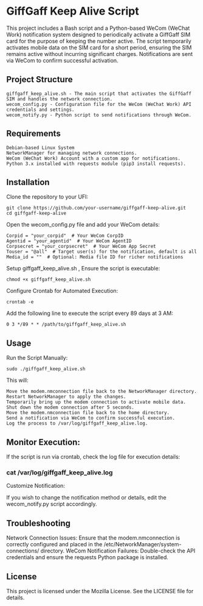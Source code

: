 # GiffGaff Keep Alive Script

This project includes a Bash script and a Python-based WeCom (WeChat Work) notification system designed to periodically activate a GiffGaff SIM card for the purpose of keeping the number active. The script temporarily activates mobile data on the SIM card for a short period, ensuring the SIM remains active without incurring significant charges. Notifications are sent via WeCom to confirm successful activation.

## Project Structure

    giffgaff_keep_alive.sh - The main script that activates the GiffGaff SIM and handles the network connection.
    wecom_config.py - Configuration file for the WeCom (WeChat Work) API credentials and settings.
    wecom_notify.py - Python script to send notifications through WeCom.

## Requirements

    Debian-based Linux System
    NetworkManager for managing network connections.
    WeCom (WeChat Work) Account with a custom app for notifications.
    Python 3.x installed with requests module (pip3 install requests).

## Installation

Clone the repository to your UFI:

    git clone https://github.com/your-username/giffgaff-keep-alive.git
    cd giffgaff-keep-alive

Open the wecom_config.py file and add your WeCom details:

    Corpid = "your_corpid"  # Your WeCom CorpID
    Agentid = "your_agentid"  # Your WeCom AgentID
    Corpsecret = "your_corpsecret"  # Your WeCom App Secret
    Touser = "@all"  # Target user(s) for the notification, default is all
    Media_id = ""  # Optional: Media file ID for richer notifications

Setup giffgaff_keep_alive.sh , Ensure the script is executable:

    chmod +x giffgaff_keep_alive.sh

Configure Crontab for Automated Execution:

    crontab -e

Add the following line to execute the script every 89 days at 3 AM:

    0 3 */89 * * /path/to/giffgaff_keep_alive.sh

## Usage

Run the Script Manually:

    sudo ./giffgaff_keep_alive.sh

This will:

    Move the modem.nmconnection file back to the NetworkManager directory.
    Restart NetworkManager to apply the changes.
    Temporarily bring up the modem connection to activate mobile data.
    Shut down the modem connection after 5 seconds.
    Move the modem.nmconnection file back to the home directory.
    Send a notification via WeCom to confirm successful execution.
    Log the process to /var/log/giffgaff_keep_alive.log.

## Monitor Execution:

If the script is run via crontab, check the log file for execution details:

### cat /var/log/giffgaff_keep_alive.log

  Customize Notification:

  If you wish to change the notification method or details, edit the wecom_notify.py script accordingly.

## Troubleshooting

  Network Connection Issues: Ensure that the modem.nmconnection is correctly configured and placed in the /etc/NetworkManager/system-connections/ directory.
  WeCom Notification Failures: Double-check the API credentials and ensure the requests Python package is installed.

## License

This project is licensed under the Mozilla License. See the LICENSE file for details.
